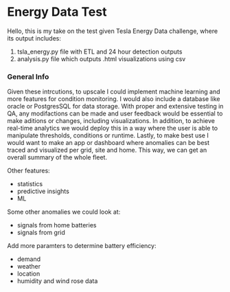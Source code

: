 # Energy Data Test

Hello, this is my take on the test given Tesla Energy Data challenge, where its output includes:
1. tsla_energy.py file with ETL and 24 hour detection outputs
2. analysis.py file which outputs .html visualizations using csv 

### General Info
Given these intrcutions, to upscale I could implement machine learning and more
features for condition monitoring. I would also include a database like oracle or PostgresSQL for data storage.
With proper and extensive testing in QA, any modifactions can be made and user feedback would be essential
to make aditions or changes, including visualizations. 
In addition, to achieve real-time analytics we would deploy this in a way where the user is able to manipulate
thresholds, conditions or runtime.
Lastly, to make best use I would want to make an app or dashboard where anomalies can be best traced and visualized per grid, site and home.
This way, we can get an overall summary of the whole fleet.

Other features:
- statistics
- predictive insights
- ML 

Some other anomalies we could look at:
- signals from home batteries
- signals from grid

Add more paramters to determine battery efficiency:
- demand 
- weather
- location
- humidity and wind rose data